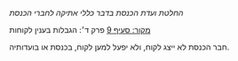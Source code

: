 *החלטת ועדת הכנסת בדבר כללי אתיקה לחברי הכנסת*

[מקור: סעיף 9](https://he.wikisource.org/wiki/%D7%9B%D7%9C%D7%9C%D7%99_%D7%90%D7%AA%D7%99%D7%A7%D7%94_%D7%9C%D7%97%D7%91%D7%A8%D7%99_%D7%94%D7%9B%D7%A0%D7%A1%D7%AA#%D7%A4%D7%A8%D7%A7_%D7%96#סעיף_9)
פרק ד׳: הגבלות בענין לקוחות

חבר הכנסת לא ייצג לקוח, ולא יפעל למען לקוח, בכנסת או בועדותיה.